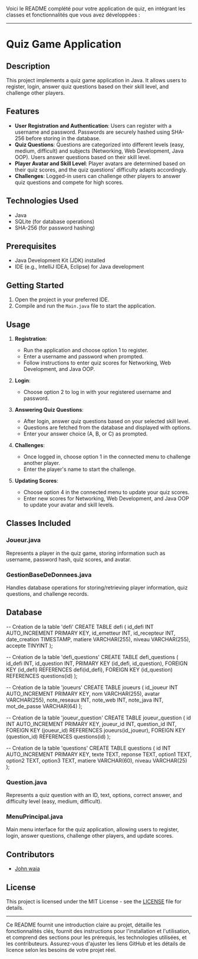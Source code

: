 Voici le README complété pour votre application de quiz, en intégrant les classes et fonctionnalités que vous avez développées :

---

# Quiz Game Application

## Description
This project implements a quiz game application in Java. It allows users to register, login, answer quiz questions based on their skill level, and challenge other players.

## Features
- **User Registration and Authentication**: Users can register with a username and password. Passwords are securely hashed using SHA-256 before storing in the database.
- **Quiz Questions**: Questions are categorized into different levels (easy, medium, difficult) and subjects (Networking, Web Development, Java OOP). Users answer questions based on their skill level.
- **Player Avatar and Skill Level**: Player avatars are determined based on their quiz scores, and the quiz questions' difficulty adapts accordingly.
- **Challenges**: Logged-in users can challenge other players to answer quiz questions and compete for high scores.

## Technologies Used
- Java
- SQLite (for database operations)
- SHA-256 (for password hashing)

## Prerequisites
- Java Development Kit (JDK) installed
- IDE (e.g., IntelliJ IDEA, Eclipse) for Java development

## Getting Started
1. Open the project in your preferred IDE.
2. Compile and run the `Main.java` file to start the application.

## Usage
1. **Registration**: 
   - Run the application and choose option 1 to register.
   - Enter a username and password when prompted.
   - Follow instructions to enter quiz scores for Networking, Web Development, and Java OOP.

2. **Login**:
   - Choose option 2 to log in with your registered username and password.

3. **Answering Quiz Questions**:
   - After login, answer quiz questions based on your selected skill level.
   - Questions are fetched from the database and displayed with options.
   - Enter your answer choice (A, B, or C) as prompted.

4. **Challenges**:
   - Once logged in, choose option 1 in the connected menu to challenge another player.
   - Enter the player's name to start the challenge.

5. **Updating Scores**:
   - Choose option 4 in the connected menu to update your quiz scores.
   - Enter new scores for Networking, Web Development, and Java OOP to update your avatar and skill levels.

## Classes Included
### Joueur.java
Represents a player in the quiz game, storing information such as username, password hash, quiz scores, and avatar.

### GestionBaseDeDonnees.java
Handles database operations for storing/retrieving player information, quiz questions, and challenge records.

## Database

-- Création de la table 'defi'
CREATE TABLE defi (
    id_defi INT AUTO_INCREMENT PRIMARY KEY,
    id_emetteur INT,
    id_recepteur INT,
    date_creation TIMESTAMP,
    matiere VARCHAR(255),
    niveau VARCHAR(255),
    accepte TINYINT
);

-- Création de la table 'defi_questions'
CREATE TABLE defi_questions (
    id_defi INT,
    id_question INT,
    PRIMARY KEY (id_defi, id_question),
    FOREIGN KEY (id_defi) REFERENCES defi(id_defi),
    FOREIGN KEY (id_question) REFERENCES questions(id)
);

-- Création de la table 'joueurs'
CREATE TABLE joueurs (
    id_joueur INT AUTO_INCREMENT PRIMARY KEY,
    nom VARCHAR(255),
    avatar VARCHAR(255),
    note_reseaux INT,
    note_web INT,
    note_java INT,
    mot_de_passe VARCHAR(64)
);

-- Création de la table 'joueur_question'
CREATE TABLE joueur_question (
    id INT AUTO_INCREMENT PRIMARY KEY,
    joueur_id INT,
    question_id INT,
    FOREIGN KEY (joueur_id) REFERENCES joueurs(id_joueur),
    FOREIGN KEY (question_id) REFERENCES questions(id)
);

-- Création de la table 'questions'
CREATE TABLE questions (
    id INT AUTO_INCREMENT PRIMARY KEY,
    texte TEXT,
    reponse TEXT,
    option1 TEXT,
    option2 TEXT,
    option3 TEXT,
    matiere VARCHAR(60),
    niveau VARCHAR(25)
);

### Question.java
Represents a quiz question with an ID, text, options, correct answer, and difficulty level (easy, medium, difficult).

### MenuPrincipal.java
Main menu interface for the quiz application, allowing users to register, login, answer questions, challenge other players, and update scores.

## Contributors
- [John waia](https://github.com/johnwaia)

## License
This project is licensed under the MIT License - see the [LICENSE](LICENSE) file for details.

---

Ce README fournit une introduction claire au projet, détaille les fonctionnalités clés, fournit des instructions pour l'installation et l'utilisation, et comprend des sections pour les prérequis, les technologies utilisées, et les contributeurs. Assurez-vous d'ajuster les liens GitHub et les détails de licence selon les besoins de votre projet réel.